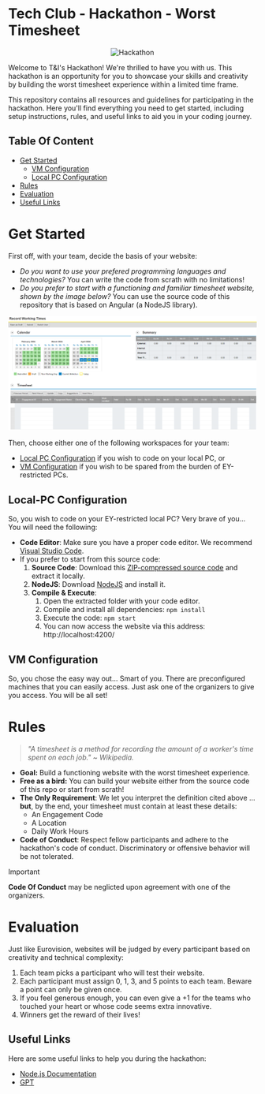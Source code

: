 # Tech Club - Hackathon - Worst Timesheet
<div style="text-align:center;">
<img src="./images/hackathon.png" alt="Hackathon" width="300">
</div>

Welcome to T&I's Hackathon! We're thrilled to have you with us. This hackathon is an opportunity for you to showcase your skills and creativity by building the worst timesheet experience within a limited time frame.

This repository contains all resources and guidelines for participating in the hackathon. Here you'll find everything you need to get started, including setup instructions, rules, and useful links to aid you in your coding journey.

## Table Of Content 
- [Get Started](#getstarted)
    - [VM Configuration](#vm)
    - [Local PC Configuration](#pc)
- [Rules](#rules)
- [Evaluation](#evaluation)
- [Useful Links](#links)

# Get Started <a name="getstarted"></a>
First off, with your team, decide the basis of your website:
- *Do you want to use your prefered programming languages and technologies?* You can write the code from scrath with no limitations!
- *Do you prefer to start with a functioning and familiar timesheet website, shown by the image below?* You can use the source code of this repository that is based on Angular (a NodeJS library).

![Website](/images/timesheet_basis.PNG)

Then, choose either one of the following workspaces for your team:
- [Local PC Configuration](#pc) if you wish to code on your local PC, or
- [VM Configuration](#vm) if you wish to be spared from the burden of EY-restricted PCs.

## Local-PC Configuration <a name="pc"></a>
So, you wish to code on your EY-restricted local PC? Very brave of you... You will need the following: 
- **Code Editor**: Make sure you have a proper code editor. We recommend [Visual Studio Code](https://code.visualstudio.com/download).
- If you prefer to start from this source code:
  1. **Source Code**: Download this [ZIP-compressed source code](https://github.com/AymenMEY/hackathon-timesheet/archive/refs/heads/main.zip) and extract it locally.
  2. **NodeJS**: Download [NodeJS](https://nodejs.org/en/download) and install it.
  3. **Compile & Execute**:
     1. Open the extracted folder with your code editor.
     2. Compile and install all dependencies: ```npm install```
     3. Execute the code: ```npm start```
     4. You can now access the website via this address: http://localhost:4200/


## VM Configuration <a name="vm"></a>
So, you chose the easy way out... Smart of you. There are preconfigured machines that you can easily access. Just ask one of the organizers to give you access. You will be all set!

# Rules <a name="rules"></a>
>*"A timesheet is a method for recording the amount of a worker's time spent on each job." ~ Wikipedia.*
- **Goal:** Build a functioning website with the worst timesheet experience.
- **Free as a bird:** You can build your website either from the source code of this repo or start from scrath!
- **The Only Requirement**: We let you interpret the definition cited above ... **but**, by the end, your timesheet must contain at least these details:
  - An Engagement Code
  - A Location
  - Daily Work Hours  
- **Code of Conduct**: Respect fellow participants and adhere to the hackathon's code of conduct. Discriminatory or offensive behavior will be not tolerated.

> [!IMPORTANT]  
> **Code Of Conduct** may be neglicted upon agreement with one of the organizers.


# Evaluation <a name="evaluation"></a>
Just like Eurovision, websites will be judged by every participant based on creativity and technical complexity:
1. Each team picks a participant who will test their website. 
3. Each participant must assign 0, 1, 3, and 5 points to each team. Beware a point can only be given once. 
4. If you feel generous enough, you can even give a +1 for the teams who touched your heart or whose code seems extra innovative. 
5. Winners get the reward of their lives!

## Useful Links <a name="links"></a>
Here are some useful links to help you during the hackathon:

- [Node.js Documentation](https://nodejs.org/en/docs/)
- [GPT](https://chat.openai.com/)

